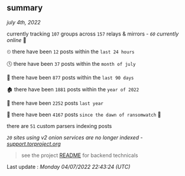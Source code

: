 
## summary
_july 4th, 2022_

currently tracking `107` groups across `157` relays & mirrors - _`60` currently online_ 📡

⏲ there have been `12` posts within the `last 24 hours`

🕓 there have been `37` posts within the `month of july`

📅 there have been `877` posts within the `last 90 days`

🏚 there have been `1881` posts within the `year of 2022`

🚀 there have been `2252` posts `last year`

🦕 there have been `4167` posts `since the dawn of ransomwatch` 🐣

there are `51` custom parsers indexing posts

_`20` sites using v2 onion services are no longer indexed - [support.torproject.org](https://support.torproject.org/onionservices/v2-deprecation/)_

> see the project [README](https://github.com/jmousqueton/ransomwatch#readme) for backend technicals



Last update : _Monday 04/07/2022 22:43:24 (UTC)_


